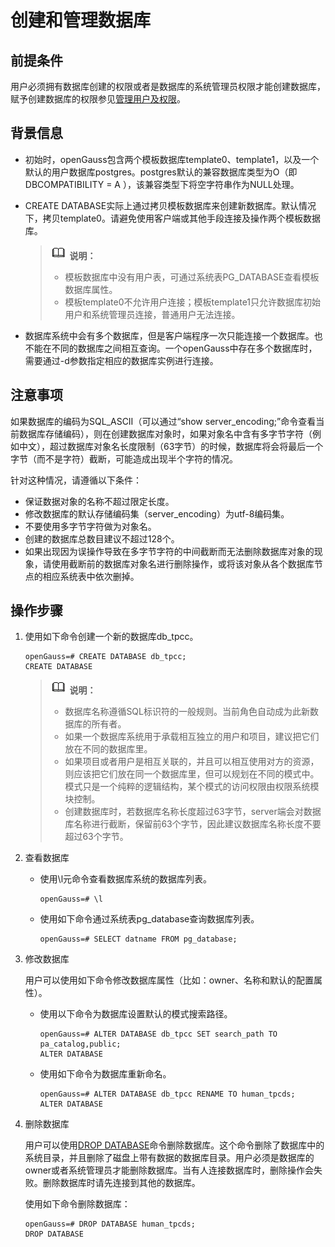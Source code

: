 # 创建和管理数据库<a name="ZH-CN_TOPIC_0289900988"></a>

## 前提条件<a name="zh-cn_topic_0283136807_zh-cn_topic_0237120295_zh-cn_topic_0059779126_s82a10b03aef44f24a8b835912c58dd5b"></a>

用户必须拥有数据库创建的权限或者是数据库的系统管理员权限才能创建数据库，赋予创建数据库的权限参见[管理用户及权限](管理用户及权限.md)。

## 背景信息<a name="zh-cn_topic_0283136807_zh-cn_topic_0237120295_zh-cn_topic_0059779126_s4b8e4eb214404dc8a2dfd174a7245290"></a>

-   初始时，openGauss包含两个模板数据库template0、template1，以及一个默认的用户数据库postgres。postgres默认的兼容数据库类型为O（即DBCOMPATIBILITY = A ），该兼容类型下将空字符串作为NULL处理。
-   CREATE DATABASE实际上通过拷贝模板数据库来创建新数据库。默认情况下，拷贝template0。请避免使用客户端或其他手段连接及操作两个模板数据库。

    >![](public_sys-resources/icon-note.gif) **说明：** 
    >
    >-   模板数据库中没有用户表，可通过系统表PG\_DATABASE查看模板数据库属性。
    >-   模板template0不允许用户连接；模板template1只允许数据库初始用户和系统管理员连接，普通用户无法连接。

-   数据库系统中会有多个数据库，但是客户端程序一次只能连接一个数据库。也不能在不同的数据库之间相互查询。一个openGauss中存在多个数据库时，需要通过-d参数指定相应的数据库实例进行连接。

## 注意事项<a name="zh-cn_topic_0283136807_zh-cn_topic_0237120295_zh-cn_topic_0059779126_section19939134010190"></a>

如果数据库的编码为SQL\_ASCII（可以通过“show server\_encoding;”命令查看当前数据库存储编码），则在创建数据库对象时，如果对象名中含有多字节字符（例如中文），超过数据库对象名长度限制（63字节）的时候，数据库将会将最后一个字节（而不是字符）截断，可能造成出现半个字符的情况。

针对这种情况，请遵循以下条件：

-   保证数据对象的名称不超过限定长度。
-   修改数据库的默认存储编码集（server\_encoding）为utf-8编码集。
-   不要使用多字节字符做为对象名。
-   创建的数据库总数目建议不超过128个。
-   如果出现因为误操作导致在多字节字符的中间截断而无法删除数据库对象的现象，请使用截断前的数据库对象名进行删除操作，或将该对象从各个数据库节点的相应系统表中依次删掉。

## 操作步骤<a name="zh-cn_topic_0283136807_zh-cn_topic_0237120295_zh-cn_topic_0059779126_s2c34996198bd4ad8b9eb15de09d68bcb"></a>

1.  使用如下命令创建一个新的数据库db\_tpcc。

    ```
    openGauss=# CREATE DATABASE db_tpcc;
    CREATE DATABASE
    ```

    >![](public_sys-resources/icon-note.gif) **说明：** 
    >
    >-   数据库名称遵循SQL标识符的一般规则。当前角色自动成为此新数据库的所有者。
    >-   如果一个数据库系统用于承载相互独立的用户和项目，建议把它们放在不同的数据库里。
    >-   如果项目或者用户是相互关联的，并且可以相互使用对方的资源，则应该把它们放在同一个数据库里，但可以规划在不同的模式中。模式只是一个纯粹的逻辑结构，某个模式的访问权限由权限系统模块控制。
    >-   创建数据库时，若数据库名称长度超过63字节，server端会对数据库名称进行截断，保留前63个字节，因此建议数据库名称长度不要超过63个字节。

2.  查看数据库
    -   使用\\l元命令查看数据库系统的数据库列表。

        ```
        openGauss=# \l
        ```

    -   使用如下命令通过系统表pg\_database查询数据库列表。

        ```
        openGauss=# SELECT datname FROM pg_database;
        ```

3.  修改数据库

    用户可以使用如下命令修改数据库属性（比如：owner、名称和默认的配置属性）。

    -   使用以下命令为数据库设置默认的模式搜索路径。

        ```
        openGauss=# ALTER DATABASE db_tpcc SET search_path TO pa_catalog,public;
        ALTER DATABASE
        ```

    -   使用如下命令为数据库重新命名。

        ```
        openGauss=# ALTER DATABASE db_tpcc RENAME TO human_tpcds;
        ALTER DATABASE
        ```

4.  删除数据库

    用户可以使用[DROP DATABASE](../SQLReference/DROP-DATABASE.md)命令删除数据库。这个命令删除了数据库中的系统目录，并且删除了磁盘上带有数据的数据库目录。用户必须是数据库的owner或者系统管理员才能删除数据库。当有人连接数据库时，删除操作会失败。删除数据库时请先连接到其他的数据库。

    使用如下命令删除数据库：

    ```
    openGauss=# DROP DATABASE human_tpcds;
    DROP DATABASE
    ```


